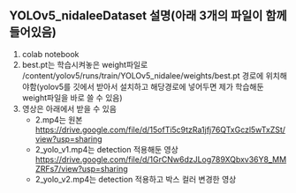 ## YOLOv5_nidaleeDataset 설명(아래 3개의 파일이 함께 들어있음)
 1. colab notebook
 2. best.pt는 학습시켜놓은 weight파일로 /content/yolov5/runs/train/YOLOv5_nidalee/weights/best.pt 경로에 위치해야함(yolov5를 깃에서 받아서 설치하고 해당경로에 넣어두면 제가 학습해둔 weight파일을 바로 쓸 수 있음)
 3. 영상은 아래에서 받을 수 있음
     - 2.mp4는 원본 https://drive.google.com/file/d/15ofTi5c9tzRa1jfj76QTxGczl5wTxZSt/view?usp=sharing
     - 2_yolo_v1.mp4는 detection 적용해둔 영상 https://drive.google.com/file/d/1GrCNw6dzJLog789XQbxv36Y8_MMZRFs7/view?usp=sharing
     - 2_yolo_v2.mp4는 detection 적용하고 박스 컬러 변경한 영상
